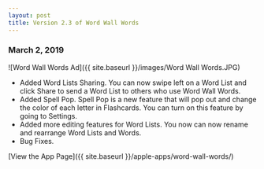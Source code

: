 ```yaml
---
layout: post
title: Version 2.3 of Word Wall Words
---
```


### March 2, 2019

![Word Wall Words Ad]({{ site.baseurl }}/images/Word Wall Words.JPG)

- Added Word Lists Sharing. You can now swipe left on a Word List and click Share to send a Word List to others who use Word Wall Words.
- Added Spell Pop. Spell Pop is a new feature that will pop out and change the color of each letter in Flashcards. You can turn on this feature by going to Settings.
- Added more editing features for Word Lists. You now can now rename and rearrange Word Lists and Words.
- Bug Fixes.

[View the App Page]({{ site.baseurl }}/apple-apps/word-wall-words/)
